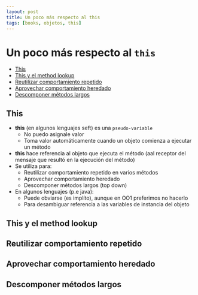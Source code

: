 ```yaml
---
layout: post
title: Un poco más respecto al this
tags: [books, objetos, this]
---
```



# Un poco más respecto al `this`

- [This](#this)
- [This y el method lookup](#this-y-el-method-lookup)
- [Reutilizar comportamiento repetido](#reutilizar-comportamiento-repetido)
- [Aprovechar comportamiento heredado](#aprovechar-comportamiento-heredado)
- [Descomponer métodos largos](#descomponer-métodos-largos)

## This
- **this** (en algunos lenguajes seft) es una `pseudo-variable`
    - No puedo asignale valor
    - Toma valor automáticamente cuando un objeto comienza a ejecutar un método
- **this** hace referencia al objeto que ejecuta el método (aal receptor del mensaje que resultó en la ejecución del método)
- Se utiliza para:
    - Reutilizar comportamiento repetido en varios métodos
    - Aprovechar comportamiento heredado
    - Descomponer métodos largos (top down)
- En algunos lenguajes (p.e java):
    - Puede obviarse (es implíto), aunque en OO1 preferimos no hacerlo
    - Para desambiguar referencia a las variables de instancia del objeto

## This y el method lookup

## Reutilizar comportamiento repetido

## Aprovechar comportamiento heredado

## Descomponer métodos largos




